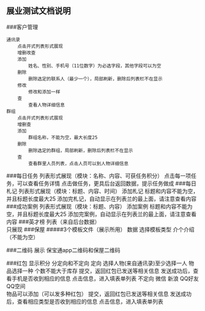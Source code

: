 ## 展业测试文档说明

###客户管理

	通讯录
		点击开式列表形式展现
		增删改查
		添加
			姓名、性别、手机号（11位数字）为必选字段，其他字段可以为空
		删除
			删除选定的联系人（最少一个），局部刷新，删除后列表栏不在显示
		修改
			修改和添加一样
		查
			查看人物详细信息
	群组
		点击开式列表形式展现
		增删查
		添加
			群组名称，不能为空，最大长度25
		删除
			删除选定的群组，局部刷新，删除后列表栏不在显示
		查
			查看群里人员列表，点击人员可以到人物详细信息

###每日任务
	列表形式展现（模块：名称、内容、可获任务积分）
	点击每一项任务，可以查看任务详情
	点击做任务，更具后台返回数据，提示任务做成
###每日札记
	列表形式展现（模块：标题、内容、时间）
	添加札记
		标题和内容不能为空，并且标题长度最大25
		添加完札记，自动显示在列表兰的最上面，请注意查看内容
###成功案例
	列表形式展现（模块：标题、内容）
	添加案例
		标题和内容不能为空，并且标题长度最大25
		添加完案例，自动显示在列表兰的最上面，请注意查看内容
###英才榜
	列表（来自后台数据）	
		只展现
###保屋
#####3个模板文件（展示所用）
	数据
		选择模板类型
		介个介绍（不能为空）
		
###二维码
	展示
		保宝通app二维码和保屋二维码
			
###红包
	显示积分
	分定向和不定向
	定向
		选择人物(来自通讯录)至少选择一人
		物品选择一种  个数不能大于库存
		提交，返回红包已发送等相关信息
			发送成功后，查看手机是否收到相应的信息
			点击信息，进入填表单列表
	不定向
		微信  新浪  QQ好友  QQ空间			
		物品可以添加（可以发多种红包）
		提交，返回红包已发送等相关信息
			发送成功后，查看相应类型是否收到相应的信息
			点击信息，进入填表单列表
		
		
		
		
		
		
		
		
		
		
							
	